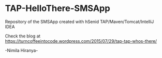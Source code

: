 # TAP-HelloThere-SMSApp
Repository of the SMSApp created with hSenid TAP/Maven/Tomcat/IntelliJ IDEA

Check the blog at https://turncoffeeintocode.wordpress.com/2015/07/29/tap-tap-whos-there/

-Nimila Hiranya-
